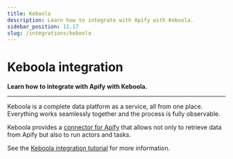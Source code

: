 ```yaml
---
title: Keboola
description: Learn how to integrate with Apify with Keboola.
sidebar_position: 11.17
slug: /integrations/keboola
---
```


# Keboola integration

**Learn how to integrate with Apify with Keboola.**

---

Keboola is a complete data platform as a service, all from one place. Everything works seamlessly together and the process is fully observable.

Keboola provides a [connector for Apify](https://components.keboola.com/components/apify.apify) that allows not only to retrieve data from Apify but also to run actors and tasks.

See the [Keboola integration tutorial](https://help.apify.com/en/articles/2003234-keboola-integration) for more information.
